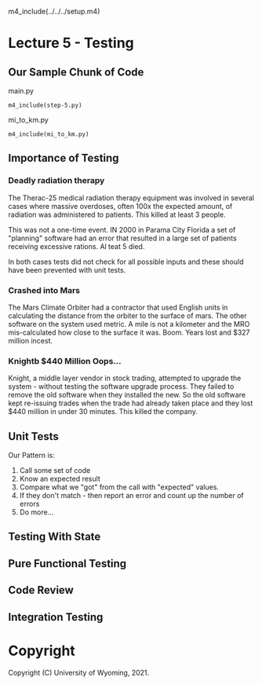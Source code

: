 
m4_include(../../../setup.m4)

# Lecture 5 - Testing

## Our Sample Chunk of Code

main.py
```
m4_include(step-5.py)
```

mi_to_km.py
```
m4_include(mi_to_km.py)
```

## Importance of Testing


### Deadly radiation therapy

The Therac-25 medical radiation therapy equipment was involved in
several cases where massive overdoses, often 100x the expected amount, of radiation was administered
to patients.  This killed at least 3 people.

This was not a one-time event.  IN 2000 in Parama City Florida
a set of "planning" software had an error that resulted in
a large set of patients receiving excessive rations.
Al teat 5 died.

In both cases tests did not check for all possible inputs 
and these should have been prevented with unit tests.

### Crashed into Mars

The Mars Climate Orbiter had a contractor that used English
units in calculating the distance from the orbiter to
the surface of mars.  The other software on the system
used metric.  A mile is not a kilometer and the MRO
mis-calculated how close to the surface it was.  Boom.
Years lost and $327 million incest.

### Knightb $440 Million Oops... 

Knight, a middle layer vendor in stock trading, attempted to
upgrade the system - without testing the software upgrade
process.  They failed to remove the old software when they
installed the new.  So the old software kept re-issuing trades
when the trade had already taken place and they lost $440
million in under 30 minutes.   This killed the company.

## Unit Tests

Our Pattern is:

1. Call some set of code
2. Know an expected result
3. Compare what we "got" from the call with "expected" values.
4. If they don't match - then report an error and count up the number of errors
5. Do more...



## Testing With State


## Pure Functional Testing


## Code Review


## Integration Testing



# Copyright

Copyright (C) University of Wyoming, 2021.


